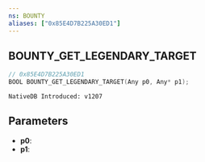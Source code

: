 ```yaml
---
ns: BOUNTY
aliases: ["0x85E4D7B225A30ED1"]
---
```

## BOUNTY_GET_LEGENDARY_TARGET

```c
// 0x85E4D7B225A30ED1
BOOL BOUNTY_GET_LEGENDARY_TARGET(Any p0, Any* p1);
```

```
NativeDB Introduced: v1207
```

## Parameters
* **p0**:
* **p1**:
